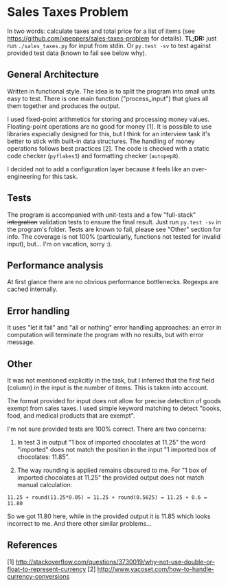 # Sales Taxes Problem

In two words: calculate taxes and total price for a list of items (see https://github.com/xpeppers/sales-taxes-problem for details).
**TL;DR:** just run ``./sales_taxes.py`` for input from stdin. Or ``py.test -sv`` to test against provided test data (known to fail see below why).


## General Architecture
Written in functional style.
The idea is to split the program into small units easy to test.
There is one main function ("process_input") that glues all them together and produces the output.

I used fixed-point arithmetics for storing and processing money values.
Floating-point operations are no good for money [1].
It is possible to use libraries especially designed for this, but I think for an interview
task it's better to stick with built-in data structures.
The handling of money operations follows best practices [2].
The code is checked with a static code checker (``pyflakes3``) and formatting checker (``autopep8``).

I decided not to add a configuration layer because it feels like an over-engineering for this task.


## Tests

The program is accompanied with unit-tests and a few "full-stack" ~~integration~~ validation tests to ensure the final result.
Just run ``py.test -sv`` in the program's folder.
Tests are known to fail, please see "Other" section for info.
The coverage is not 100% (particularly, functions not tested for invalid input), but... I'm on vacation, sorry :).


## Performance analysis

At first glance there are no obvious performance bottlenecks.
Regexps are cached internally.


## Error handling

It uses "let it fail" and "all or nothing" error handling approaches: an error in computation will terminate the program with no results, but with error message.


## Other

It was not mentioned explicitly in the task, but I inferred that the first field (column) in the input is the number of items.
This is taken into account.

The format provided for input does not allow for precise detection of goods exempt from sales taxes. I used simple keyword matching to detect "books, food, and medical products that are exempt".

I'm not sure provided tests are 100% correct. There are two concerns:

1. In test 3 in output "1 box of imported chocolates at 11.25" the word "imported" does not match the position in the input "1 imported box of chocolates: 11.85".

2. The way rounding is applied remains obscured to me. For "1 box of imported chocolates at 11.25" the provided output does not match manual calculation:
~~~
11.25 + round(11.25*0.05) = 11.25 + round(0.5625) = 11.25 + 0.6 = 11.80
~~~
So we got 11.80 here, while in the provided output it is 11.85 which looks incorrect to me. And there other similar problems...


## References

[1] http://stackoverflow.com/questions/3730019/why-not-use-double-or-float-to-represent-currency
[2] http://www.yacoset.com/how-to-handle-currency-conversions
